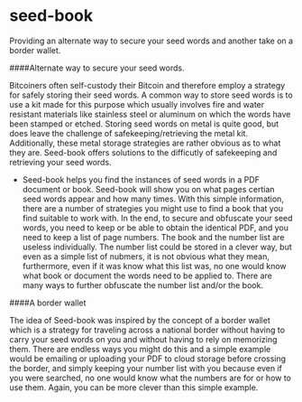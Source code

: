 # seed-book
Providing an alternate way to secure your seed words and another take on a border wallet.

####Alternate way to secure your seed words.

Bitcoiners often self-custody their Bitcoin and therefore employ a strategy for safely storing their seed words. A common way to store seed words is to use a kit made for this purpose which usually involves fire and water resistant materials like stainless steel or aluminum on which the words have been stamped or etched. Storing seed words on metal is quite good, but does leave the challenge of safekeeping/retrieving the metal kit. Additionally, these metal storage strategies are rather obvious as to what they are.
Seed-book offers solutions to the difficutly of safekeeping and retrieving your seed words.

* Seed-book helps you find the instances of seed words in a PDF document or book. Seed-book will show you on what pages certian seed words appear and how many times. With this simple information, there are a number of strategies you might use to find a book that you find suitable to work with. In the end, to secure and obfuscate your seed words, you need to keep or be able to obtain the identical PDF, and you need to keep a list of page numbers. The book and the number list are useless individually. The number list could be stored in a clever way, but even as a simple list of nubmers, it is not obvious what they mean, furthermore, even if it was know what this list was, no one would know what book or document the words need to be applied to. There are many ways to further obfuscate the number list and/or the book.

####A border wallet

The idea of Seed-book was inspired by the concept of a border wallet which is a strategy for traveling across a national border without having to carry your seed words on you and without having to rely on memorizing them. There are endless ways you might do this and a simple example would be emailing or uploading your PDF to cloud storage before crossing the border, and simply keeping your number list with you because even if you were searched, no one would know what the numbers are for or how to use them. Again, you can be more clever than this simple example.
